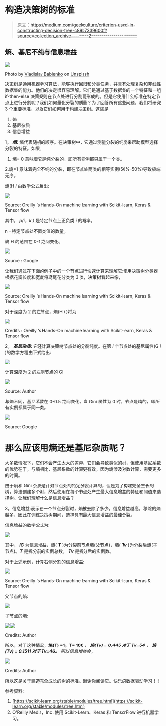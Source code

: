 # 构造决策树的标准

> 原文：<https://medium.com/geekculture/criterion-used-in-constructing-decision-tree-c89b7339600f?source=collection_archive---------2----------------------->

## 熵、基尼不纯与信息增益

![](img/95f97096c9a79553722f39131b2ab64b.png)

Photo by [Vladislav Babienko](https://unsplash.com/@garri?utm_source=unsplash&utm_medium=referral&utm_content=creditCopyText) on [Unsplash](https://unsplash.com/s/photos/decision-tree?utm_source=unsplash&utm_medium=referral&utm_content=creditCopyText)

决策树是通用机器学习算法，能够执行回归和分类任务，并具有处理复杂和非线性数据集的能力。他们的决定很容易理解。它们是通过基于数据集的一个特征和一组 if-then-else 决策规则在节点处进行分割而形成的。但是它使用什么标准在特定节点上进行分割呢？我们如何量化分裂的质量？为了回答所有这些问题，我们将研究 3 个重要标准，以及它们如何用于构建决策树。这些是

1.  熵
2.  基尼杂质
3.  信息增益

1。 ***熵:*** 熵代表随机的顺序。在决策树中，它通过测量分裂的纯度来帮助模型选择分裂的特征。如果，

1.  熵= 0 意味着它是纯分裂的，即所有实例都只属于一个类。

2.熵=1 意味着完全不纯的分裂，即在节点处两类的相等实例(50%–50%)导致极端无序。

熵(H *i* 由数学公式给出:

![](img/bf6836bdb3352eba90a05869f8454c1e.png)

Source: Oreilly ‘s Hands-On machine learning with Scikit-learn, Keras & Tensor flow

其中， *p(i，k )* 是特定节点上正负类 *i* 的概率。

n =特定节点处不同类值的数量。

熵 H 的范围在 0-1 之间变化。

![](img/27df7443ed216b6363f7e6556fabb46b.png)

Source : Google

让我们通过在下面的例子中的一个节点进行快速计算来理解它:使用决策树分类器根据花瓣长度和宽度将鸢尾花分类为 3 类，决策树看起来像，

![](img/b03b72e8d74f2793fd29851644cd6489.png)

Source: Oreilly ‘s Hands-On machine learning with Scikit-learn, Keras & Tensor flow

对于深度为 2 的左节点，熵(H *i* )将为

![](img/f84448ac16ffb8384a512127a2d798de.png)

Credits : Oreilly ‘s Hands-On machine learning with Scikit-learn, Keras & Tensor flow

2。 ***基尼杂质:*** 它还计算决策树节点处的分裂纯度。在第 *i* 个节点处的基尼属性(G *i* )的数学方程由下式给出:

![](img/86ff86e4becd8c6c41766ced454e15ab.png)

计算深度为 2 的左侧节点的 GI

![](img/59f3a6418fd2151ca12533b51bed80ca.png)

Source: Author

与熵不同，基尼系数在 0-0.5 之间变化。当 Gini 属性为 0 时，节点是纯的，即所有实例都属于同一类。

![](img/dd16073dec1f48118e33922553e3b73b.png)

Source: Google

# **那么应该用熵还是基尼杂质呢？**

大多数情况下，它们不会产生太大的差异，它们会导致类似的树，但使用基尼系数的优势在于，与熵相比，基尼系数的计算更有效，因为熵涉及对数计算，需要更多的时间。

由于熵和 Gini 杂质是针对节点处的特定分裂计算的，但是为了构建完全生长的树，算法创建多个树，然后使用在每个节点处产生最大信息增益的特征和阈值来选择树。让我们理解什么是信息增益？

3。信息增益:表示在一个节点分裂时，熵被去除了多少。信息增益越高，移除的熵越多，因此在训练决策树期间，选择具有最大信息增益的最佳分裂。

信息增益的数学公式为:

![](img/ab4620993d77d965486bc66c9496099c.png)

其中， ***IG*** 为信息增益，熵( ***T*** )为分裂前节点熵(父节点)，熵( ***Tv*** )为分裂后熵(子节点)。***T*** 是拆分前的实例总数， ***Tv*** 是拆分后的实例数。

对于上述示例，计算右侧分割的信息增益:

![](img/0983cf663825660f35f72e2495a24d2c.png)

Source: Oreilly ‘s Hands-On machine learning with Scikit-learn, Keras & Tensor flow

父节点的熵:

![](img/2c4cfac724fb45cab33228311e70d6d1.png)

子节点的熵:

![](img/1cc48a3a4b1527bf5aeaed250f2155c2.png)![](img/81966b54b58241259e8e9f16029e9b01.png)

Credits: Author

所以，对于这种情况，**熵(T) =1，T= 100** ， ***熵(Tv) = 0.445 对于 Tv=54*** ， ***熵(Tv) = 0.1511 对于 Tv=46。*** *所以信息增益会，*

![](img/543e72eaab92dd88ceded7f35e6a8949.png)

Credits: Author

所以这是关于建造完全成长的树的标准。谢谢你阅读它。快乐的数据驱动学习！！

参考资料:

1.  [https://scikit-learn.org/stable/modules/tree.html](https://scikit-learn.org/stable/modules/tree.html)
2.  O'Reilly Media，Inc .使用 Scikit-Learn、Keras 和 TensorFlow 进行机器学习。